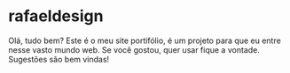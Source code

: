 # rafaeldesign

Olá, tudo bem?
Este é o meu site portifólio, é um projeto para que eu entre nesse vasto mundo web.
Se você gostou, quer usar fique a vontade.
Sugestões são bem vindas!

